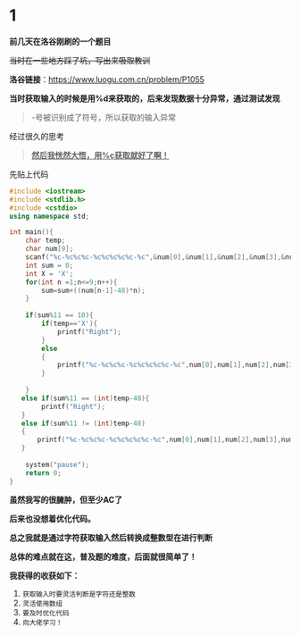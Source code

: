 # 1


**前几天在洛谷刚刷的一个题目**

~~当时在一些地方踩了坑，写出来吸取教训~~

**洛谷链接**：https://www.luogu.com.cn/problem/P1055



**当时获取输入的时候是用%d来获取的，后来发现数据十分异常，通过测试发现**

> -号被识别成了符号，所以获取的输入异常

经过很久的思考

> **<u>然后我恍然大悟，用%c获取就好了啊！</u>**

先贴上代码

```c++
#include <iostream>
#include <stdlib.h>
#include <cstdio>
using namespace std;

int main(){
    char temp;
    char num[9];
    scanf("%c-%c%c%c-%c%c%c%c%c-%c",&num[0],&num[1],&num[2],&num[3],&num[4],&num[5],&num[6],&num[7],&num[8],&temp);
    int sum = 0;
    int X = 'X';
    for(int n =1;n<=9;n++){
        sum=sum+((num[n-1]-48)*n);
    }
    
    if(sum%11 == 10){
        if(temp=='X'){
            printf("Right");
        }
        else
        {
            printf("%c-%c%c%c-%c%c%c%c%c-%c",num[0],num[1],num[2],num[3],num[4],num[5],num[6],num[7],num[8],'X');
        }
        
    }
   else if(sum%11 == (int)temp-48){
        printf("Right");
   }
   else if(sum%11 != (int)temp-48)
   {
       printf("%c-%c%c%c-%c%c%c%c%c-%c",num[0],num[1],num[2],num[3],num[4],num[5],num[6],num[7],num[8],(char)((sum%11)+48));
   }
   
    system("pause");
    return 0;
}

```

**虽然我写的很臃肿，但至少AC了**

**后来也没想着优化代码。**

**总之我就是通过字符获取输入然后转换成整数型在进行判断**

**总体的难点就在这，普及题的难度，后面就很简单了！**

**我获得的收获如下：**

1. `获取输入时要灵活判断是字符还是整数`
2. `灵活使用数组`
3. `要及时优化代码`
4. `向大佬学习！`


